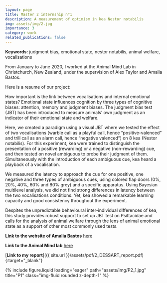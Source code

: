 ```yaml
---
layout: page
title: Master 2 internship n°1
description: A measurement of optimism in kea Nestor notabilis
img: assets/img/2.jpg
importance: 3
category: work
related_publications: false
---
```

**Keywords:** judgment bias, emotional state, nestor notabilis, animal welfare, vocalisations

From January to June 2020, I worked at the Animal Mind Lab in Christchurch, New Zealand, under the supervision of Alex Taylor and Amalia Bastos.

Here is a resume of our project:

How important is the link between vocalisations and internal emotional states? Emotional state influences cognition by three types of cognitive biases: attention, memory and judgment biases. The judgment bias test (JBT) has been introduced to measure animals’ own judgment as an indicator of their emotional state and welfare.

Here, we created a paradigm using a visual JBT where we tested the effect of two vocalisations (warble call as a playful call, hence “positive-valenced” and trill call as an alarm call, hence “negative valenced”) on 8 kea (Nestor notabilis). For this experiment, kea were trained to distinguish the presentation of a positive (rewarding) or a negative (non-rewarding) cue, and then tested on novel ambiguous to probe their judgment of them. Simultaneously with the introduction of each ambiguous cue, kea heard a playback of a vocalisation.

We measured the latency to approach the cue for one positive, one negative and three types of ambiguous cues, using colored flap doors (0%, 20%, 40%, 60% and 80% grey) and a specific apparatus. Using Bayesian multilevel analysis, we did not find strong differences in latency between the two vocalisations conditions. Yet, kea showed a remarkable learning capacity and good consistency throughout the experiment.

Despites the unpredictable behavioural inter-individual differences of kea, this study provides robust support to set up JBT test on Psittacidae and calls for the analysis of animal welfare through the lens of animal emotional state as a support of other most commonly used tests.

**Link to the website of Amalia Bastos** [here](https://apmbastos.wordpress.com/)

**Link to the Animal Mind lab** [here](https://www.animalmindslab.com/)

<span>[**Link to my report**]({{ site.url }}/assets/pdf/2_DESSART_report.pdf){:target="\_blank"}</span>

<div class="row">
    <div class="col-sm mt-3 mt-md-0">
        {% include figure.liquid loading="eager" path="assets/img/P2_1.jpg" title="P1" class="img-fluid rounded z-depth-1" %}
    </div>
</div>
